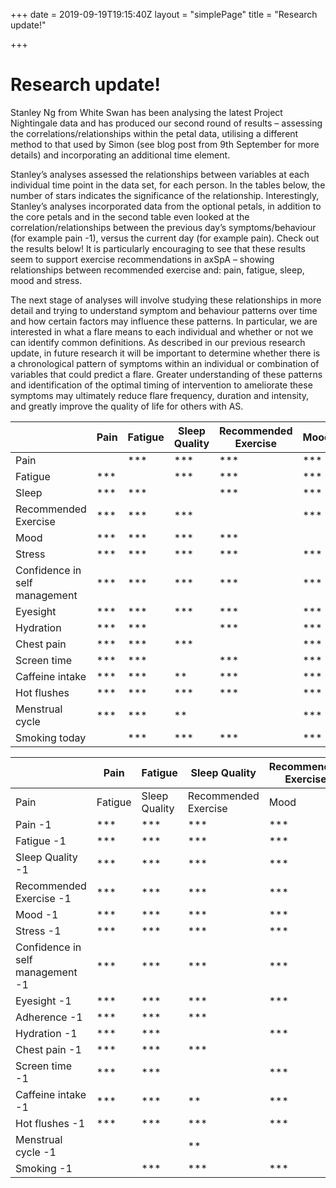 +++
date = 2019-09-19T19:15:40Z
layout = "simplePage"
title = "Research update!"

+++
# Research update!

  
Stanley Ng from White Swan has been analysing the latest Project Nightingale data and has produced our second round of results – assessing the correlations/relationships within the petal data, utilising a different method to that used by Simon (see blog post from 9th September for more details) and incorporating an additional time element.

Stanley’s analyses assessed the relationships between variables at each individual time point in the data set, for each person. In the tables below, the number of stars indicates the significance of the relationship. Interestingly, Stanley’s analyses incorporated data from the optional petals, in addition to the core petals and in the second table even looked at the correlation/relationships between the previous day’s symptoms/behaviour (for example pain -1), versus the current day (for example pain). Check out the results below! It is particularly encouraging to see that these results seem to support exercise recommendations in axSpA – showing relationships between recommended exercise and: pain, fatigue, sleep, mood and stress.

The next stage of analyses will involve studying these relationships in more detail and trying to understand symptom and behaviour patterns over time and how certain factors may influence these patterns. In particular, we are interested in what a flare means to each individual and whether or not we can identify common definitions. As described in our previous research update, in future research it will be important to determine whether there is a chronological pattern of symptoms within an individual or combination of variables that could predict a flare. Greater understanding of these patterns and identification of the optimal timing of intervention to ameliorate these symptoms may ultimately reduce flare frequency, duration and intensity, and greatly improve the quality of life for others with AS.

|                               | Pain | Fatigue | Sleep Quality | Recommended Exercise | Mood | Stress |
|-------------------------------|------|---------|---------------|----------------------|------|--------|
| Pain                          |      | ***     | ***           | ***                  | ***  | ***    |
| Fatigue                       | ***  |         | ***           | ***                  | ***  | ***    |
| Sleep                         | ***  | ***     |               | ***                  | ***  | ***    |
| Recommended Exercise          | ***  | ***     | ***           |                      | ***  | ***    |
| Mood                          | ***  | ***     | ***           | ***                  |      | ***    |
| Stress                        | ***  | ***     | ***           | ***                  | ***  |        |
| Confidence in self management | ***  | ***     | ***           | ***                  | ***  | ***    |
| Eyesight                      | ***  | ***     | ***           | ***                  | ***  | ***    |
| Hydration                     | ***  | ***     |               | ***                  | ***  |        |
| Chest pain                    | ***  | ***     | ***           |                      | ***  | ***    |
| Screen time                   | ***  | ***     |               | ***                  | ***  | ***    |
| Caffeine intake               | ***  | ***     | **            | ***                  | ***  |        |
| Hot flushes                   | ***  | ***     | ***           | ***                  | ***  | ***    |
| Menstrual cycle               | ***  | ***     | **            |                      | ***  | ***    |
| Smoking today                 |      | ***     | ***           | ***                  | ***  |        |



|                                  | Pain    | Fatigue       | Sleep Quality        | Recommended Exercise | Mood   | Stress |
|----------------------------------|---------|---------------|----------------------|----------------------|--------|--------|
| Pain                             | Fatigue | Sleep Quality | Recommended Exercise | Mood                 | Stress | ***    |
| Pain -1                          | ***     | ***           | ***                  | ***                  | ***    | ***    |
| Fatigue -1                       | ***     | ***           | ***                  | ***                  | ***    | ***    |
| Sleep Quality -1                 | ***     | ***           | ***                  | ***                  | ***    | ***    |
| Recommended Exercise -1          | ***     | ***           | ***                  | ***                  | ***    | ***    |
| Mood -1                          | ***     | ***           | ***                  | ***                  | ***    | ***    |
| Stress -1                        | ***     | ***           | ***                  | ***                  | ***    | ***    |
| Confidence in self management -1 | ***     | ***           | ***                  | ***                  | ***    | ***    |
| Eyesight -1                      | ***     | ***           | ***                  | ***                  | ***    | ***    |
| Adherence -1                     | ***     | ***           | ***                  |                      | ***    |        |
| Hydration -1                     | ***     | ***           |                      | ***                  | ***    |        |
| Chest pain -1                    | ***     | ***           | ***                  |                      | ***    | ***    |
| Screen time -1                   | ***     | ***           |                      | ***                  | ***    | ***    |
| Caffeine intake -1               | ***     | ***           | **                   | ***                  | ***    |        |
| Hot flushes -1                   | ***     | ***           | ***                  | ***                  | ***    | ***    |
| Menstrual cycle -1               |         |               | **                   |                      |        |        |
| Smoking -1                       |         | ***           | ***                  | ***                  | ***    |        |